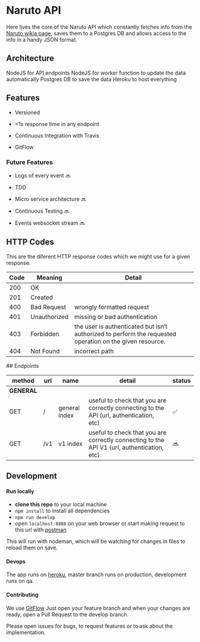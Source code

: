 # Naruto API
Here lives the core of the Naruto API which constantly fetches info from the [Naruto wikia page](​http://naruto.wikia.com/wiki/Category:Characters), saves them to a Postgres DB and allows access to the info in a handy JSON format.

## Architecture
NodeJS for API endpoints
NodeJS for worker function to update the data automatically
Postgres DB to save the data
Heroku to host everything

## Features

* Versioned

* <1s response time in any endpoint

* Continuous Integration with Travis

* GitFlow

### Future Features
* Logs of every event :soon:

* TDD

* Micro service architecture :soon:

* Continuous Testing :soon:

* Events websocket stream :soon:

## HTTP Codes
This are the diferent HTTP response codes which we might use for a given response.

Code | Meaning      | Detail
---- | ------------ | ------
200  | OK           |
201  | Created      |
400  | Bad Request  | wrongly formatted request
401  | Unauthorized | missing or bad authentication
403  | Forbidden    | the user is authenticated but isn’t authorized to perform the requested operation on the given resource.
404  | Not Found    | incorrect path

## Endpoints

method | url | name          | detail | status
------ | --- | ------------- | ------ | ------
**GENERAL** |
GET    | /   | general index | useful to check that you are correctly connecting to the API (url, authentication, etc)    | :white_check_mark:
GET    | /v1 | v1 index      | useful to check that you are correctly connecting to the API V1 (url, authentication, etc) | :soon:


## Development
#### Run locally
  * **clone this repo** to your local machine
  * `npm install` to install all dependencies
  * `npm run develop`
  * open `localhost:8888` on your web browser or start making request to this url with [postman](getpostman.com)

  This will run with nodeman, which will be watching for changes in files to reload them on save.

#### Devops
The app runs on [heroku](heroku.com), master branch runs on production, development runs on qa.

#### Contributing
We use [GitFlow](https://datasift.github.io/gitflow/IntroducingGitFlow.html)
Just open your feature branch and when your changes are ready, open a Pull Request to the develop branch.

Please open issues for bugs, to request features or to ask about the implementation.
